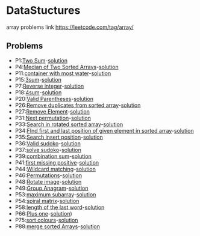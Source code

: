 # DataStuctures
array problems link https://leetcode.com/tag/array/



## Problems
* P1:[Two Sum](Arrays-md/P1.md)-[solution](Arrays/P1.py)
* P4:[Median of Two Sorted Arrays](Arrays-md/P4.md)-[solution](Arrays/P4.py)
* P11:[container with most water](Arrays-md/P11.md)-[solution](Arrays/P11.py)
* P15:[3sum](Arrays-md/P15.md)-[solution](Arrays/P15.py)
* P7:[Reverse integer](Arrays-md/P7.md)-[solution](Arrays/P7.py)
* P18:[4sum](Arrays-md/P18.md)-[solution](Arrays/P18.py)
* P20:[Valid Parentheses](Arrays-md/P20.md)-[solution](Arrays/P20.py)
* P26:[Remove duplicates from sorted array](Arrays-md/P26.md)-[solution](Arrays/P26.py)
* P27:[Remove Element](Arrays-md/P27.md)-[solution](Arrays/P27.py)
* P31:[Next permutation](Arrays-md/P31.md)-[solution](Arrays/P31.py)
* P33:[Search in rotated sorted array](Arrays-md/P33.md)-[solution](Arrays/P33.py)
* P34:[FInd first and last position of given element in sorted array](Arrays-md/P34.md)-[solution](Arrays/P34.py)
* P35:[Search insert position](Arrays-md/P35.md)-[solution](Arrays/P35.py)
* P36:[Valid sudoko](Arrays-md/P36.md)-[solution](Arrays/P36.py)
* P37:[solve sudoko](Arrays-md/P37.md)-[solution](Arrays/P37.py)
* P39:[combination sum](Arrays-md/P39.md)-[solution](Arrays/P39.py)
* P41:[first missing positive](Arrays-md/P41.md)-[solution](Arrays/P41.py)
* P44:[Wildcard matching](Arrays-md/P44.md)-[solution](Arrays/P44.py)
* P46:[Permutations](Arrays-md/P46.md)-[solution](Arrays/P44.py)
* P48:[Rotate image](Arrays-md/P48.md)-[solution](Arrays/P48.py)
* P49:[Group Anagram](Arrays-md/P49.md)-[solution](Arrays/P49.py)
* P53:[maximum subarray](Arrays-md/P53.md)-[solution](Arrays/P53.py)
* P54:[spiral matrix](Arrays-md/P54.md)-[solution](Arrays/P54.py)
* P58:[length of the last word](Arrays-md/P58.md)-[solution](Arrays/P58.py)
* P66:[Plus one](Arrays-md/P66.md)-[solution](Arrays/P66.py))
* P75:[sort colours](Arrays-md/P75.md)-[solution](Arrays/P75.py)
* P88:[merge sorted Arrays](Arrays-md/P88.md)-[solution](Arrays/P88.py)